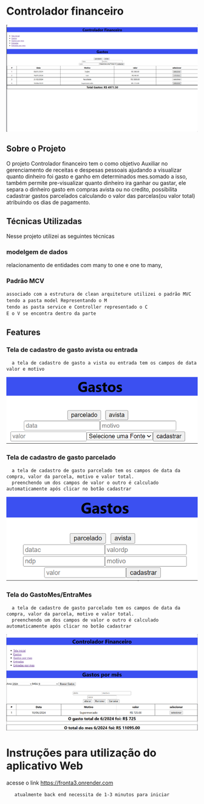 # Controlador financeiro
![controlador](./assets/controlador.PNG?raw=true "controlador")

## Sobre o Projeto
O projeto Controlador financeiro tem o como objetivo Auxiliar no gerenciamento de receitas e despesas pessoais ajudando a visualizar quanto dinheiro foi gasto e ganho em determinados mes.somado a isso, também permite pre-visualizar quanto dinheiro ira ganhar ou gastar, ele separa o dinheiro gasto em compras avista ou no credito, possibilita cadastrar gastos parcelados calculando o valor das parcelas(ou valor total) atribuindo os dias de pagamento.

## Técnicas Utilizadas
Nesse projeto utilizei as seguintes técnicas

### modelgem de dados
relacionamento de entidades com many to one e one to many,


### Padrão MCV
```bash
associado com a estrutura de clean arquiteture utilizei o padrão MVC
tendo a pasta model Representando o M
tendo as pasta service e Controller representado o C
E o V se encontra dentro da parte
```

 ## Features
 
 ### Tela de cadastro de gasto avista ou entrada
      a tela de cadastro de gasto a vista ou entrada tem os campos de data valor e motivo
  ![avista](./assets/Gastos.PNG?raw=true "avista")
      
 ### Tela de cadastro de gasto parcelado
      a tela de cadastro de gasto parcelado tem os campos de data da compra, valor da parcela, motivo e valor total.
      preenchendo um dos campos de valor o outro é calculado automaticamente após clicar no botão cadastrar 
 ![parceldo](./assets/Parcelado.PNG?raw=true "parceldo")

  ### Tela do GastoMes/EntraMes
      a tela de cadastro de gasto parcelado tem os campos de data da compra, valor da parcela, motivo e valor total.
      preenchendo um dos campos de valor o outro é calculado automaticamente após clicar no botão cadastrar 
 ![gastosmes](./assets/GastosMes.PNG?raw=true "gastosmes")


# Instruções para utilização do aplicativo Web
 acesse o link https://fronta3.onrender.com
 
  ```bash
     atualmente back end necessita de 1-3 minutos para iniciar
 ```
